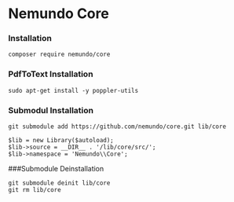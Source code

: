 # Nemundo Core

### Installation 
```
composer require nemundo/core
```

### PdfToText Installation
```
sudo apt-get install -y poppler-utils
```

### Submodul Installation
```
git submodule add https://github.com/nemundo/core.git lib/core
```

```
$lib = new Library($autoload);
$lib->source = __DIR__ . '/lib/core/src/';
$lib->namespace = 'Nemundo\\Core';
```

###Submodule Deinstallation
```
git submodule deinit lib/core
git rm lib/core
```



